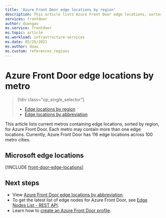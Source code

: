 ```yaml
---
title: 'Azure Front Door edge locations by region'
description: This article lists Azure Front Door edge locations, sorted by regions.
services: frontdoor
author: duongau
ms.service: frontdoor
ms.topic: article
ms.workload: infrastructure-services
ms.date: 05/25/2021
ms.author: duau
ms.custom: references_regions
---
```


# Azure Front Door edge locations by metro
> [!div class="op_single_selector"]
> * [Edge locations by region](edge-locations-by-region.md)
> * [Edge locations by abbreviation](edge-locations-abbreviation.md)
> 

This article lists current metros containing edge locations, sorted by region, for Azure Front Door. Each metro may contain more than one edge locations. Currently, Azure Front Door has 116 edge locations across 100 metro cities.

## Microsoft edge locations

[!INCLUDE [front-door-edge-locations](../../includes/front-door-edge-locations.md)]

## Next steps

* View [Azure Front Door edge locations by abbreviation](edge-locations-abbreviation.md).
* To get the latest list of edge nodes for Azure Front Door, see [Edge Nodes List - REST API](/rest/api/cdn/edge-nodes/list).
* Learn how to [create an Azure Front Door profile](quickstart-create-front-door.md).
